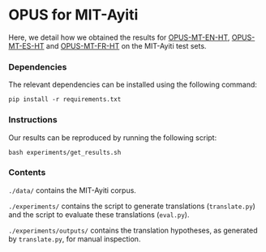 # OPUS for MIT-Ayiti


Here, we detail how we obtained the results for [OPUS-MT-EN-HT](https://huggingface.co/Helsinki-NLP/opus-mt-en-ht), [OPUS-MT-ES-HT](https://huggingface.co/Helsinki-NLP/opus-mt-es-ht) and [OPUS-MT-FR-HT](https://huggingface.co/Helsinki-NLP/opus-mt-fr-ht) on the MIT-Ayiti test sets.

### Dependencies

The relevant dependencies can be installed using the following command:

`pip install -r requirements.txt` 

### Instructions

Our results can be reproduced by running the following script:

`bash experiments/get_results.sh` 

### Contents

`./data/` contains the MIT-Ayiti corpus.

`./experiments/` contains the script to generate translations (`translate.py`) and the script to evaluate these translations (`eval.py`).

`./experiments/outputs/` contains the translation hypotheses, as generated by `translate.py`, for manual inspection.
